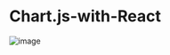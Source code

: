 # Chart.js-with-React

![image](https://user-images.githubusercontent.com/123728432/222450100-14a05a02-6915-48a6-b2d3-231f865367cd.png)

